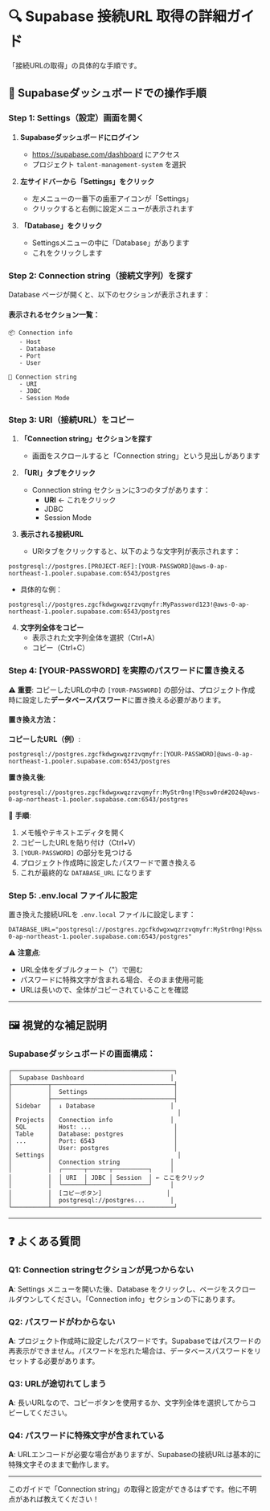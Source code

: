 # 🔍 Supabase 接続URL 取得の詳細ガイド

「接続URLの取得」の具体的な手順です。

## 📍 Supabaseダッシュボードでの操作手順

### Step 1: Settings（設定）画面を開く

1. **Supabaseダッシュボードにログイン**
   - https://supabase.com/dashboard にアクセス
   - プロジェクト `talent-management-system` を選択

2. **左サイドバーから「Settings」をクリック**
   - 左メニューの一番下の歯車アイコンが「Settings」
   - クリックすると右側に設定メニューが表示されます

3. **「Database」をクリック**
   - Settingsメニューの中に「Database」があります
   - これをクリックします

### Step 2: Connection string（接続文字列）を探す

Database ページが開くと、以下のセクションが表示されます：

#### 表示されるセクション一覧：
```
📦 Connection info
   - Host
   - Database
   - Port
   - User

🔑 Connection string
   - URI
   - JDBC
   - Session Mode
```

### Step 3: URI（接続URL）をコピー

1. **「Connection string」セクションを探す**
   - 画面をスクロールすると「Connection string」という見出しがあります

2. **「URI」タブをクリック**
   - Connection string セクションに3つのタブがあります：
     - **URI** ← これをクリック
     - JDBC
     - Session Mode

3. **表示される接続URL**
   - URIタブをクリックすると、以下のような文字列が表示されます：

```
postgresql://postgres.[PROJECT-REF]:[YOUR-PASSWORD]@aws-0-ap-northeast-1.pooler.supabase.com:6543/postgres
```

   - 具体的な例：
```
postgresql://postgres.zgcfkdwgxwqzrzvqmyfr:MyPassword123!@aws-0-ap-northeast-1.pooler.supabase.com:6543/postgres
```

4. **文字列全体をコピー**
   - 表示された文字列全体を選択（Ctrl+A）
   - コピー（Ctrl+C）

### Step 4: [YOUR-PASSWORD] を実際のパスワードに置き換える

⚠️ **重要**: コピーしたURLの中の `[YOUR-PASSWORD]` の部分は、プロジェクト作成時に設定した**データベースパスワード**に置き換える必要があります。

#### 置き換え方法：

**コピーしたURL（例）**:
```
postgresql://postgres.zgcfkdwgxwqzrzvqmyfr:[YOUR-PASSWORD]@aws-0-ap-northeast-1.pooler.supabase.com:6543/postgres
```

**置き換え後**:
```
postgresql://postgres.zgcfkdwgxwqzrzvqmyfr:MyStr0ng!P@ssw0rd#2024@aws-0-ap-northeast-1.pooler.supabase.com:6543/postgres
```

📝 **手順**:
1. メモ帳やテキストエディタを開く
2. コピーしたURLを貼り付け（Ctrl+V）
3. `[YOUR-PASSWORD]` の部分を見つける
4. プロジェクト作成時に設定したパスワードで置き換える
5. これが最終的な `DATABASE_URL` になります

### Step 5: .env.local ファイルに設定

置き換えた接続URLを `.env.local` ファイルに設定します：

```env
DATABASE_URL="postgresql://postgres.zgcfkdwgxwqzrzvqmyfr:MyStr0ng!P@ssw0rd#2024@aws-0-ap-northeast-1.pooler.supabase.com:6543/postgres"
```

⚠️ **注意点**:
- URL全体をダブルクォート（"）で囲む
- パスワードに特殊文字が含まれる場合、そのまま使用可能
- URLは長いので、全体がコピーされていることを確認

---

## 🖼️ 視覚的な補足説明

### Supabaseダッシュボードの画面構成：

```
┌─────────────────────────────────────────────┐
│  Supabase Dashboard                        │
├──────────┬──────────────────────────────────┤
│          │  Settings                        │
│          ├──────────────────────────────────┤
│ Sidebar  │  ↓ Database                     │
│          │                                   │
│ Projects │  Connection info                │
│ SQL      │  Host: ...                       │
│ Table    │  Database: postgres              │
│ ...      │  Port: 6543                      │
│          │  User: postgres                  │
│ Settings │                                   │
│          │  Connection string              │
│          │  ┌──────┬──────┬──────────┐     │
│          │  │ URI  │ JDBC │ Session  │ ← ここをクリック
│          │  └──────┴──────┴──────────┘     │
│          │  [コピーボタン]                  │
│          │  postgresql://postgres...       │
└──────────┴──────────────────────────────────┘
```

---

## ❓ よくある質問

### Q1: Connection stringセクションが見つからない

**A**: Settings メニューを開いた後、Database をクリックし、ページをスクロールダウンしてください。「Connection info」セクションの下にあります。

### Q2: パスワードがわからない

**A**: プロジェクト作成時に設定したパスワードです。Supabaseではパスワードの再表示ができません。パスワードを忘れた場合は、データベースパスワードをリセットする必要があります。

### Q3: URLが途切れてしまう

**A**: 長いURLなので、コピーボタンを使用するか、文字列全体を選択してからコピーしてください。

### Q4: パスワードに特殊文字が含まれている

**A**: URLエンコードが必要な場合がありますが、Supabaseの接続URLは基本的に特殊文字そのままで動作します。

---

このガイドで「Connection string」の取得と設定ができるはずです。他に不明点があれば教えてください！
